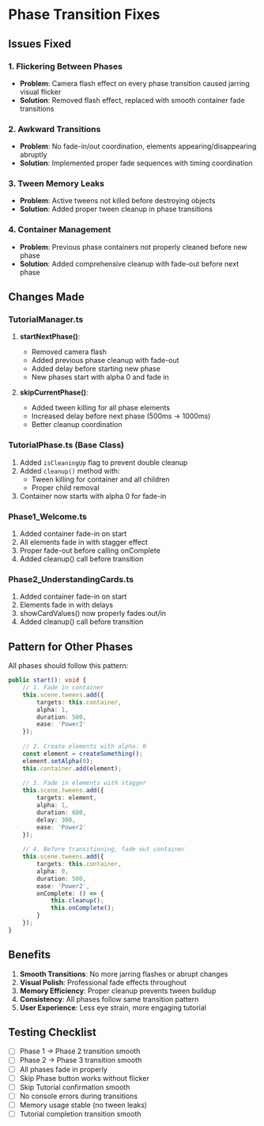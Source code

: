 # Phase Transition Fixes

## Issues Fixed

### 1. Flickering Between Phases
- **Problem**: Camera flash effect on every phase transition caused jarring visual flicker
- **Solution**: Removed flash effect, replaced with smooth container fade transitions

### 2. Awkward Transitions
- **Problem**: No fade-in/out coordination, elements appearing/disappearing abruptly
- **Solution**: Implemented proper fade sequences with timing coordination

### 3. Tween Memory Leaks
- **Problem**: Active tweens not killed before destroying objects
- **Solution**: Added proper tween cleanup in phase transitions

### 4. Container Management
- **Problem**: Previous phase containers not properly cleaned before new phase
- **Solution**: Added comprehensive cleanup with fade-out before next phase

## Changes Made

### TutorialManager.ts
1. **startNextPhase()**: 
   - Removed camera flash
   - Added previous phase cleanup with fade-out
   - Added delay before starting new phase
   - New phases start with alpha 0 and fade in

2. **skipCurrentPhase()**:
   - Added tween killing for all phase elements
   - Increased delay before next phase (500ms → 1000ms)
   - Better cleanup coordination

### TutorialPhase.ts (Base Class)
1. Added `isCleaningUp` flag to prevent double cleanup
2. Added `cleanup()` method with:
   - Tween killing for container and all children
   - Proper child removal
3. Container now starts with alpha 0 for fade-in

### Phase1_Welcome.ts
1. Added container fade-in on start
2. All elements fade in with stagger effect
3. Proper fade-out before calling onComplete
4. Added cleanup() call before transition

### Phase2_UnderstandingCards.ts
1. Added container fade-in on start
2. Elements fade in with delays
3. showCardValues() now properly fades out/in
4. Added cleanup() call before transition

## Pattern for Other Phases

All phases should follow this pattern:

```typescript
public start(): void {
    // 1. Fade in container
    this.scene.tweens.add({
        targets: this.container,
        alpha: 1,
        duration: 500,
        ease: 'Power2'
    });
    
    // 2. Create elements with alpha: 0
    const element = createSomething();
    element.setAlpha(0);
    this.container.add(element);
    
    // 3. Fade in elements with stagger
    this.scene.tweens.add({
        targets: element,
        alpha: 1,
        duration: 600,
        delay: 300,
        ease: 'Power2'
    });
    
    // 4. Before transitioning, fade out container
    this.scene.tweens.add({
        targets: this.container,
        alpha: 0,
        duration: 500,
        ease: 'Power2',
        onComplete: () => {
            this.cleanup();
            this.onComplete();
        }
    });
}
```

## Benefits

1. **Smooth Transitions**: No more jarring flashes or abrupt changes
2. **Visual Polish**: Professional fade effects throughout
3. **Memory Efficiency**: Proper cleanup prevents tween buildup
4. **Consistency**: All phases follow same transition pattern
5. **User Experience**: Less eye strain, more engaging tutorial

## Testing Checklist

- [ ] Phase 1 → Phase 2 transition smooth
- [ ] Phase 2 → Phase 3 transition smooth
- [ ] All phases fade in properly
- [ ] Skip Phase button works without flicker
- [ ] Skip Tutorial confirmation smooth
- [ ] No console errors during transitions
- [ ] Memory usage stable (no tween leaks)
- [ ] Tutorial completion transition smooth
